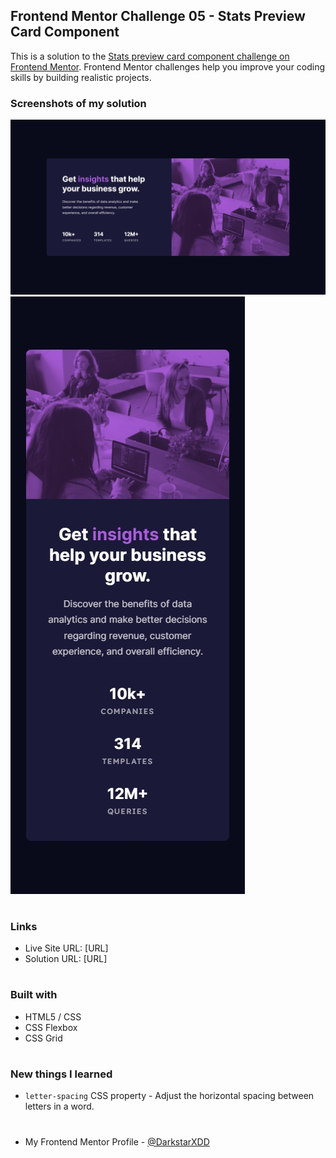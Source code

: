 ## Frontend Mentor Challenge 05 - Stats Preview Card Component

This is a solution to the [Stats preview card component challenge on Frontend Mentor](https://www.frontendmentor.io/challenges/stats-preview-card-component-8JqbgoU62). Frontend Mentor challenges help you improve your coding skills by building realistic projects. 


### Screenshots of my solution
![](./solution_screenshots/screenshot_desktop.jpeg)
![](./solution_screenshots/screenshot_mobile.jpeg)
#


### Links
- Live Site URL: [URL]
- Solution URL: [URL]
#


### Built with
- HTML5 / CSS
- CSS Flexbox
- CSS Grid
#


### New things I learned
- `letter-spacing` CSS property - Adjust the horizontal spacing between letters in a word.
#


- My Frontend Mentor Profile - [@DarkstarXDD](https://www.frontendmentor.io/profile/DarkstarXDD)